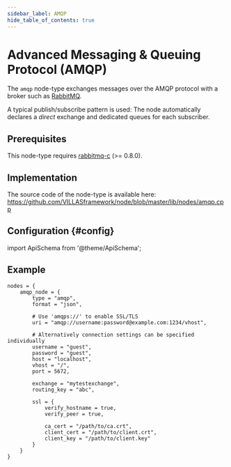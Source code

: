 ```yaml
---
sidebar_label: AMQP
hide_table_of_contents: true
---
```


# Advanced Messaging & Queuing Protocol (AMQP)

The `amqp` node-type exchanges messages over the AMQP protocol with a broker such as [RabbitMQ](https://www.rabbitmq.com).

A typical publish/subscribe pattern is used:
The node automatically declares a _direct_ exchange and dedicated queues for each subscriber.

## Prerequisites

This node-type requires [rabbitmq-c](https://github.com/alanxz/rabbitmq-c) (>= 0.8.0).

## Implementation

The source code of the node-type is available here:
https://github.com/VILLASframework/node/blob/master/lib/nodes/amqp.cpp

## Configuration {#config}

import ApiSchema from '@theme/ApiSchema';

<ApiSchema id="node" example pointer="#/components/schemas/amqp" />

## Example

``` url="external/node/etc/examples/nodes/amqp.conf" title="node/etc/examples/nodes/amqp.conf"
nodes = {
	amqp_node = {
		type = "amqp",
		format = "json",

		# Use 'amqps://' to enable SSL/TLS
		uri = "amqp://username:password@example.com:1234/vhost",

		# Alternatively connection settings can be specified individually
		username = "guest",
		password = "guest",
		host = "localhost",
		vhost = "/",
		port = 5672,

		exchange = "mytestexchange",
		routing_key = "abc",

		ssl = {
			verify_hostname = true,
			verify_peer = true,

			ca_cert = "/path/to/ca.crt",
			client_cert = "/path/to/client.crt",
			client_key = "/path/to/client.key"
		}
	}
}
```
